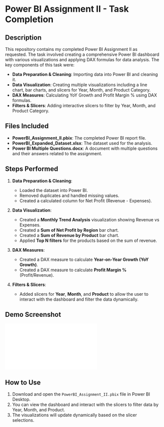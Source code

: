 # Power BI Assignment II - Task Completion

## Description

This repository contains my completed Power BI Assignment II as requested. The task involved creating a comprehensive Power BI dashboard with various visualizations and applying DAX formulas for data analysis. The key components of this task were:

- **Data Preparation & Cleaning**: Importing data into Power BI and cleaning it.
- **Data Visualization**: Creating multiple visualizations including a line chart, bar charts, and slicers for Year, Month, and Product Category.
- **DAX Measures**: Calculating YoY Growth and Profit Margin % using DAX formulas.
- **Filters & Slicers**: Adding interactive slicers to filter by Year, Month, and Product Category.

## Files Included

- **PowerBI_Assignment_II.pbix**: The completed Power BI report file.
- **PowerBI_Expanded_Dataset.xlsx**: The dataset used for the analysis.
- **Power BI Multiple Questions.docx**: A document with multiple questions and their answers related to the assignment.

## Steps Performed

1. **Data Preparation & Cleaning**:
   - Loaded the dataset into Power BI.
   - Removed duplicates and handled missing values.
   - Created a calculated column for Net Profit (Revenue - Expenses).

2. **Data Visualization**:
   - Created a **Monthly Trend Analysis** visualization showing Revenue vs Expenses.
   - Created a **Sum of Net Profit by Region** bar chart.
   - Created a **Sum of Revenue by Product** bar chart.
   - Applied **Top N filters** for the products based on the sum of revenue.

3. **DAX Measures**:
   - Created a DAX measure to calculate **Year-on-Year Growth (YoY Growth)**.
   - Created a DAX measure to calculate **Profit Margin %** (Profit/Revenue).

4. **Filters & Slicers**:
   - Added slicers for **Year**, **Month**, and **Product** to allow the user to interact with the dashboard and filter the data dynamically.

## Demo Screenshot

![Demo Image](demo.img)

## How to Use

1. Download and open the `PowerBI_Assignment_II.pbix` file in Power BI Desktop.
2. You can view the dashboard and interact with the slicers to filter data by Year, Month, and Product.
3. The visualizations will update dynamically based on the slicer selections.
